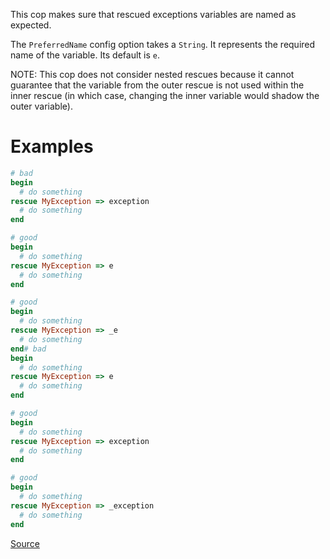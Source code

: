 
This cop makes sure that rescued exceptions variables are named as
expected.

The `PreferredName` config option takes a `String`. It represents
the required name of the variable. Its default is `e`.

NOTE: This cop does not consider nested rescues because it cannot
guarantee that the variable from the outer rescue is not used within
the inner rescue (in which case, changing the inner variable would
shadow the outer variable).

# Examples

```ruby
# bad
begin
  # do something
rescue MyException => exception
  # do something
end

# good
begin
  # do something
rescue MyException => e
  # do something
end

# good
begin
  # do something
rescue MyException => _e
  # do something
end# bad
begin
  # do something
rescue MyException => e
  # do something
end

# good
begin
  # do something
rescue MyException => exception
  # do something
end

# good
begin
  # do something
rescue MyException => _exception
  # do something
end
```

[Source](http://www.rubydoc.info/gems/rubocop/RuboCop/Cop/Naming/RescuedExceptionsVariableName)
